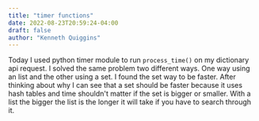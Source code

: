```yaml
---
title: "timer functions"
date: 2022-08-23T20:59:24-04:00
draft: false
author: "Kenneth Quiggins"
---
```


Today I used python timer module to run `process_time()` on my dictionary api request. I solved the same problem two different ways. One way using an list and the other using a set. I found the set way to be faster. After thinking about why I can see that a set should be faster because it uses hash tables and time shouldn't matter if the set is bigger or smaller. With a list the bigger the list is the longer it will take if you have to search through it.

